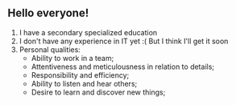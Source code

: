 ## Hello everyone!
1. I have a secondary specialized education
2. I don't have any experience in IT yet :( But I think I'll get it soon
3. Personal qualities:
   - Ability to work in a team;
   - Attentiveness and meticulousness in relation to details;
   - Responsibility and efficiency;
   - Ability to listen and hear others;
   - Desire to learn and discover new things;
<!--
**Vanekoj/Vanekoj** is a ✨ _special_ ✨ repository because its `README.md` (this file) appears on your GitHub profile.

Here are some ideas to get you started:

- 🔭 I’m currently working on ...
- 🌱 I’m currently learning ...
- 👯 I’m looking to collaborate on ...
- 🤔 I’m looking for help with ...
- 💬 Ask me about ...
- 📫 How to reach me: ...
- 😄 Pronouns: ...
- ⚡ Fun fact: ...
-->
